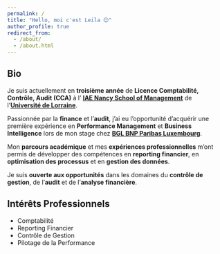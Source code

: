 ```yaml
---
permalink: /
title: "Hello, moi c'est Leila 😊"
author_profile: true
redirect_from: 
  - /about/
  - /about.html
---
```


Bio
---
<p style="text-align: justify;">
  <p>Je suis actuellement en <strong>troisième année</strong> de <strong>Licence Comptabilité, Contrôle, Audit (CCA)</strong> à l’ 
  <strong><a href="http://iae-nancy.univ-lorraine.fr/fr" target="_blank">IAE Nancy School of Management</a></strong> 
  de l'<strong><a href="https://www.univ-lorraine.fr" target="_blank">Université de Lorraine</a></strong>. 

  Passionnée par la <strong>finance</strong> et l’<strong>audit</strong>, j’ai eu l’opportunité d’acquérir une première expérience en 
  <strong>Performance Management</strong> et <strong>Business Intelligence</strong> lors de mon stage chez 
  <strong><a href="https://www.bgl.lu/fr/particuliers.html" target="_blank">BGL BNP Paribas Luxembourg</a></strong>. 

  Mon <strong>parcours académique</strong> et mes <strong>expériences professionnelles</strong> m’ont permis de développer des compétences en 
  <strong>reporting financier</strong>, en <strong>optimisation des processus</strong> et en <strong>gestion des données</strong>. 

  Je suis <strong>ouverte aux opportunités</strong> dans les domaines du <strong>contrôle de gestion</strong>, de l’<strong>audit</strong> et de l’<strong>analyse financière</strong>.</p>
</p>

Intérêts Professionnels
---
* Comptabilité
* Reporting Financier
* Contrôle de Gestion
* Pilotage de la Performance